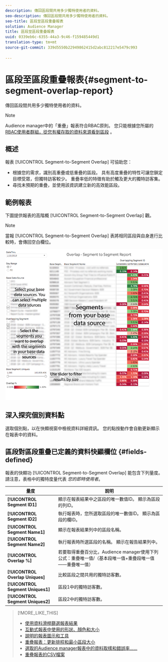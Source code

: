 ```yaml
---
description: 傳回區段間共用多少獨特使用者的資料。
seo-description: 傳回區段間共用多少獨特使用者的資料。
seo-title: 區段至區段重疊報表
solution: Audience Manager
title: 區段至區段重疊報表
uuid: 0339eb6c-6355-44a3-9c46-f159485449d1
translation-type: tm+mt
source-git-commit: 339d5550b22949862415d2abc812217e5479c993

---
```



# 區段至區段重疊報表{#segment-to-segment-overlap-report}

傳回區段間共用多少獨特使用者的資料。

>[!NOTE]
>
>Audience manager中的「重疊」報表符合RBAC原則。 您只能根據您所屬的 [RBAC使用者群組，從您有權存取的資料來源看到區段](/help/using/features/administration/administration-overview.md) 。

<!-- 

c_segment_segment_overlap.xml

 -->

## 概述

報表 [!UICONTROL Segment-to-Segment Overlap] 可協助您：

* 根據您的需求，識別高重疊或低重疊的區段。 具有高度重疊的特性可讓您鎖定目標受眾，但獨特訪客較少。 重疊率低的特徵有助於觸及更大的獨特訪客集。
* 尋找未預期的重疊，並使用該資訊建立新的高效能區段。

## 範例報表

下圖提供報表的高階概 [!UICONTROL Segment-to-Segment Overlap] 觀。

>[!NOTE]
>
>當報 [!UICONTROL Segment-to-Segment Overlap] 表將相同區段與自身進行比較時，會傳回空白欄位。

![](assets/segment-to-segment-overlap.png)

## 深入探究個別資料點

選取個別點，以在快顯視窗中檢視資料詳細資訊。 您的點按動作會自動更新顯示在報表中的資料。

## 區段對區段重疊已定義的資料快顯欄位 {#fields-defined}

<!-- 

r_s2s_data_pop.xml

 -->

報表的快顯功 [!UICONTROL Segment-to-Segment Overlap] 能包含下列量度。 請注意，表格中的獨特度量代表 *您的即時使用者*。

| 量度 | 說明 |
|---|---|
| **[!UICONTROL Segment ID1]** | 顯示在報表結果中之區段的唯一數值ID。 顯示為區段的列ID。 |
| **[!UICONTROL Segment ID2]** | 執行報表時，您所選取區段的唯一數值ID。 顯示為區段的欄ID。 |
| **[!UICONTROL Segment Name1]** | 顯示在報表結果列中的區段名稱。 |
| **[!UICONTROL Segment Name2]** | 執行報表時所選區段的名稱。 顯示在報告結果列中。 |
| **[!UICONTROL Overlap %]** | 若要取得重疊百分比，Audience manager使用下列公式：重疊唯一值/（基本段唯一值+重疊段唯一值——重疊唯一值） |
| **[!UICONTROL Overlap Uniques]** | 比較區段之間共用的獨特訪客數。 |
| **[!UICONTROL Segment Uniques1]** | 區段1中的獨特訪客數。 |
| **[!UICONTROL Segment Uniques2]** | 區段2中的獨特訪客數。 |

>[!MORE_LIKE_THIS]
>
>* [使用資料滑桿篩選報表結果](../../reporting/dynamic-reports/data-sliders.md)
>* [互動式報表中使用的形狀、顏色和大小](../../reporting/dynamic-reports/interactive-report-technology.md#shapes-colors-sizes)
>* [說明的報表圖示和工具](../../reporting/dynamic-reports/interactive-report-technology.md#icons-tools-explained)
>* [重疊報表：更新排程和最小區段大小](../../reporting/dynamic-reports/overlap-minimum-segment-size.md)
>* [選取的Audience manager報表中的資料取樣和錯誤率……](../../reporting/report-sampling.md)
>* [重疊報表的CSV檔案](../../reporting/dynamic-reports/overlap-csv-files.md)